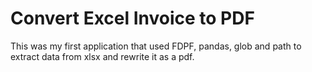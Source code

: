 # Convert Excel Invoice to PDF

This was my first application that used FDPF, pandas, glob and path to extract data from xlsx and rewrite it as a pdf.